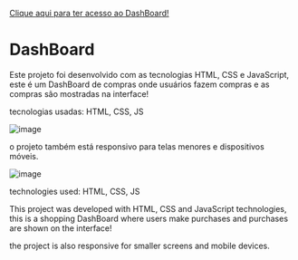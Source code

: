 <a href="https://dash-board-html-css-js.vercel.app/">Clique aqui para ter acesso ao DashBoard!</a>

<h1>DashBoard</h1>

<p>Este projeto foi desenvolvido com as tecnologias HTML, CSS e JavaScript, este é um DashBoard de compras onde usuários fazem compras e as compras são mostradas na interface!</p>

<p>tecnologias usadas: HTML, CSS, JS</p>



![image](https://github.com/user-attachments/assets/4a6a4ddc-043f-4d4e-97fd-39e2e2ed9807)

<p>o projeto também está responsivo para telas menores e dispositivos móveis.</p>


![image](https://github.com/user-attachments/assets/8e4744ce-54b9-4b0b-a795-1611e8c3ac8b)


<p>technologies used: HTML, CSS, JS</p>

<p>This project was developed with HTML, CSS and JavaScript technologies, this is a shopping DashBoard where users make purchases and purchases are shown on the interface!</p>

<p>the project is also responsive for smaller screens and mobile devices.</p>
